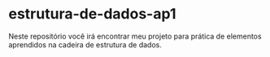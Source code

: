 # estrutura-de-dados-ap1
Neste repositório você irá encontrar meu projeto para prática de elementos aprendidos na cadeira de estrutura de dados.
